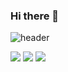 ### Hi there 👋

![header](https://capsule-render.vercel.app/api?type=shark&color=auto&height=250&section=header&text=GunO's%20GitHub&fontSize=70&animation=scaleIn)

<img src="https://img.shields.io/badge/텍스트-색상?style=flat-square&logo=아이콘이름&logoColor=white"/>

<img src="https://img.shields.io/badge/JavaScript-F7DF1E?style=flat-square&logo=JavaScript&logoColor=white"/>

<img src="https://img.shields.io/badge/React%20Router-CA4245?style=flat-square&logo=React%20Router&logoColor=white"/>

<!--
**guno517/guno517** is a ✨ _special_ ✨ repository because its `README.md` (this file) appears on your GitHub profile.

Here are some ideas to get you started:

- 🔭 I’m currently working on ...
- 🌱 I’m currently learning ...
- 👯 I’m looking to collaborate on ...
- 🤔 I’m looking for help with ...
- 💬 Ask me about ...
- 📫 How to reach me: ...
- 😄 Pronouns: ...
- ⚡ Fun fact: ...
-->
